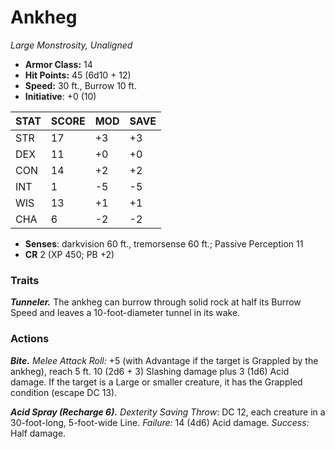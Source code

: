 # Ankheg

*Large Monstrosity, Unaligned*

- **Armor Class:** 14
- **Hit Points:** 45 (6d10 + 12)
- **Speed:** 30 ft., Burrow 10 ft.
- **Initiative**: +0 (10)

|STAT|SCORE|MOD|SAVE|
| --- | --- | --- | ---- |
| STR | 17 | +3 | +3 |
| DEX | 11 | +0 | +0 |
| CON | 14 | +2 | +2 |
| INT | 1 | -5 | -5 |
| WIS | 13 | +1 | +1 |
| CHA | 6 | -2 | -2 |

- **Senses**: darkvision 60 ft., tremorsense 60 ft.; Passive Perception 11
- **CR** 2 (XP 450; PB +2)

### Traits

***Tunneler.*** The ankheg can burrow through solid rock at half its Burrow Speed and leaves a 10-foot-diameter tunnel in its wake.


### Actions

***Bite.*** *Melee Attack Roll:* +5 (with Advantage if the target is Grappled by the ankheg), reach 5 ft. 10 (2d6 + 3) Slashing damage plus 3 (1d6) Acid damage. If the target is a Large or smaller creature, it has the Grappled condition (escape DC 13).

***Acid Spray (Recharge 6).*** *Dexterity Saving Throw*: DC 12, each creature in a 30-foot-long, 5-foot-wide Line. *Failure:*  14 (4d6) Acid damage. *Success:*  Half damage.
